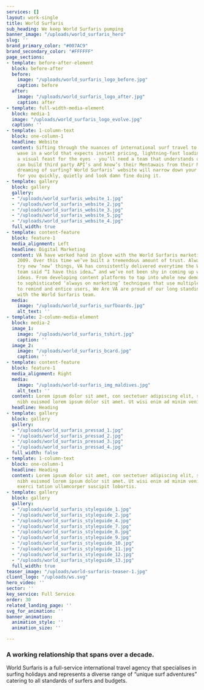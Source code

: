 ```yaml
---
services: []
layout: work-single
title: World Surfaris
sub_heading: We keep World Surfaris pumping
banner_image: "/uploads/world_surfaris_hero"
slug: ''
brand_primary_color: "#007AC9"
brand_secondary_color: "#FFFFFF"
page_sections:
- template: before-after-element
  block: before-after
  before:
    image: "/uploads/world_surfaris_logo_before.jpg"
    caption: before
  after:
    image: "/uploads/world_surfaris_logo_after.jpg"
    caption: after
- template: full-width-media-element
  block: media-1
  image: "/uploads/world_surfaris_logo_evolve.jpg"
  caption: ''
- template: 1-column-text
  block: one-column-1
  headline: Website
  content: Sifting through the nuances of international surf travel to find you dream
    wave in a world that expects instant pricing, lightning-fast loading not to mention
    a visual feast for the eyes - you’ll need a team that understands data hierarchy,
    can build third party API’s and know’s their Mentawais from their Maldives.<br>Still,
    dreaming of surfing? World Surfaris’ website will narrow down your dream wave
    for you quickly, quietly and look damn fine doing it.
- template: gallery
  block: gallery
  gallery:
  - "/uploads/world_surfaris_website_1.jpg"
  - "/uploads/world_surfaris_website_2.jpg"
  - "/uploads/world_surfaris_website_3.jpg"
  - "/uploads/world_surfaris_website_5.jpg"
  - "/uploads/world_surfaris_website_4.jpg"
  full_width: true
- template: content-feature
  block: feature-1
  media_alignment: Left
  headline: Digital Marketing
  content: VA have worked hand in glove with the World Surfaris marketing team since
    2009. Over this time we’ve built a tremendous amount of trust. Always ready to
    try new ‘new’ things, VA has consistently delivered everytime the World Surfaris
    team said “I have this idea…” and we’ve not been shy in coming up with our own
    ideas. From developing content platforms to tap into whole new demographics through
    to sophisticated ‘always on marketing’ techniques that use multiple trigger points
    to remind and entice users, We Are VA are proud of our long standing friendship
    with the World Surfaris team.
  media:
    image: "/uploads/world_surfaris_surfboards.jpg"
    alt_text: ''
- template: 2-column-media-element
  block: media-2
  image_1:
    image: "/uploads/world_surfaris_tshirt.jpg"
    caption: ''
  image_2:
    image: "/uploads/world_surfaris_bcard.jpg"
    caption: ''
- template: content-feature
  block: feature-1
  media_alignment: Right
  media:
    image: "/uploads/world-surfaris_img_maldives.jpg"
    alt_text: ''
  content: Lorem ipsum dolor sit amet, con sectetuer adipiscing elit, sed diam nonummy
    nibh euismod lorem ipsum dolor sit amet. Ut wisi enim ad minim veniam.
  headline: Heading
- template: gallery
  block: gallery
  gallery:
  - "/uploads/world_surfaris_pressad_1.jpg"
  - "/uploads/world_surfaris_pressad_2.jpg"
  - "/uploads/world_surfaris_pressad_3.jpg"
  - "/uploads/world_surfaris_pressad_4.jpg"
  full_width: false
- template: 1-column-text
  block: one-column-1
  headline: Heading
  content: Lorem ipsum dolor sit amet, con sectetuer adipiscing elit, sed diam nonummy
    nibh euismod lorem ipsum dolor sit amet. Ut wisi enim ad minim veniam, quis nostrud
    exerci tation ullamcorper suscipit lobortis.
- template: gallery
  block: gallery
  gallery:
  - "/uploads/world_surfaris_styleguide_1.jpg"
  - "/uploads/world_surfaris_styleguide_2.jpg"
  - "/uploads/world_surfaris_styleguide_4.jpg"
  - "/uploads/world_surfaris_styleguide_7.jpg"
  - "/uploads/world_surfaris_styleguide_8.jpg"
  - "/uploads/world_surfaris_styleguide_9.jpg"
  - "/uploads/world_surfaris_styleguide_10.jpg"
  - "/uploads/world_surfaris_styleguide_11.jpg"
  - "/uploads/world_surfaris_styleguide_12.jpg"
  - "/uploads/world_surfaris_styleguide_13.jpg"
  full_width: true
teaser_image: "/uploads/world-surfaris-teaser-1.jpg"
client_logo: "/uploads/ws.svg"
hero_video: ''
sector: ''
key_service: Full Service
order: 30
related_landing_page: ''
svg_for_animation: ''
banner_animation:
  animation_style: ''
  animation_size: ''

---
```

### **A working relationship that spans over a decade**.

World Surfaris is a full-service international travel agency that specialises in surfing holidays and represents a diverse range of “unique surf adventures” catering to all standards of surfers and budgets.